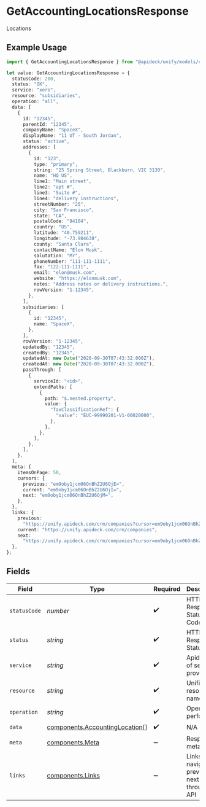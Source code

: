 # GetAccountingLocationsResponse

Locations

## Example Usage

```typescript
import { GetAccountingLocationsResponse } from "@apideck/unify/models/components";

let value: GetAccountingLocationsResponse = {
  statusCode: 200,
  status: "OK",
  service: "xero",
  resource: "subsidiaries",
  operation: "all",
  data: [
    {
      id: "12345",
      parentId: "12345",
      companyName: "SpaceX",
      displayName: "11 UT - South Jordan",
      status: "active",
      addresses: [
        {
          id: "123",
          type: "primary",
          string: "25 Spring Street, Blackburn, VIC 3130",
          name: "HQ US",
          line1: "Main street",
          line2: "apt #",
          line3: "Suite #",
          line4: "delivery instructions",
          streetNumber: "25",
          city: "San Francisco",
          state: "CA",
          postalCode: "94104",
          country: "US",
          latitude: "40.759211",
          longitude: "-73.984638",
          county: "Santa Clara",
          contactName: "Elon Musk",
          salutation: "Mr",
          phoneNumber: "111-111-1111",
          fax: "122-111-1111",
          email: "elon@musk.com",
          website: "https://elonmusk.com",
          notes: "Address notes or delivery instructions.",
          rowVersion: "1-12345",
        },
      ],
      subsidiaries: [
        {
          id: "12345",
          name: "SpaceX",
        },
      ],
      rowVersion: "1-12345",
      updatedBy: "12345",
      createdBy: "12345",
      updatedAt: new Date("2020-09-30T07:43:32.000Z"),
      createdAt: new Date("2020-09-30T07:43:32.000Z"),
      passThrough: [
        {
          serviceId: "<id>",
          extendPaths: [
            {
              path: "$.nested.property",
              value: {
                "TaxClassificationRef": {
                  "value": "EUC-99990201-V1-00020000",
                },
              },
            },
          ],
        },
      ],
    },
  ],
  meta: {
    itemsOnPage: 50,
    cursors: {
      previous: "em9oby1jcm06OnBhZ2U6OjE=",
      current: "em9oby1jcm06OnBhZ2U6OjI=",
      next: "em9oby1jcm06OnBhZ2U6OjM=",
    },
  },
  links: {
    previous:
      "https://unify.apideck.com/crm/companies?cursor=em9oby1jcm06OnBhZ2U6OjE%3D",
    current: "https://unify.apideck.com/crm/companies",
    next:
      "https://unify.apideck.com/crm/companies?cursor=em9oby1jcm06OnBhZ2U6OjM",
  },
};
```

## Fields

| Field                                                                            | Type                                                                             | Required                                                                         | Description                                                                      | Example                                                                          |
| -------------------------------------------------------------------------------- | -------------------------------------------------------------------------------- | -------------------------------------------------------------------------------- | -------------------------------------------------------------------------------- | -------------------------------------------------------------------------------- |
| `statusCode`                                                                     | *number*                                                                         | :heavy_check_mark:                                                               | HTTP Response Status Code                                                        | 200                                                                              |
| `status`                                                                         | *string*                                                                         | :heavy_check_mark:                                                               | HTTP Response Status                                                             | OK                                                                               |
| `service`                                                                        | *string*                                                                         | :heavy_check_mark:                                                               | Apideck ID of service provider                                                   | xero                                                                             |
| `resource`                                                                       | *string*                                                                         | :heavy_check_mark:                                                               | Unified API resource name                                                        | subsidiaries                                                                     |
| `operation`                                                                      | *string*                                                                         | :heavy_check_mark:                                                               | Operation performed                                                              | all                                                                              |
| `data`                                                                           | [components.AccountingLocation](../../models/components/accountinglocation.md)[] | :heavy_check_mark:                                                               | N/A                                                                              |                                                                                  |
| `meta`                                                                           | [components.Meta](../../models/components/meta.md)                               | :heavy_minus_sign:                                                               | Response metadata                                                                |                                                                                  |
| `links`                                                                          | [components.Links](../../models/components/links.md)                             | :heavy_minus_sign:                                                               | Links to navigate to previous or next pages through the API                      |                                                                                  |